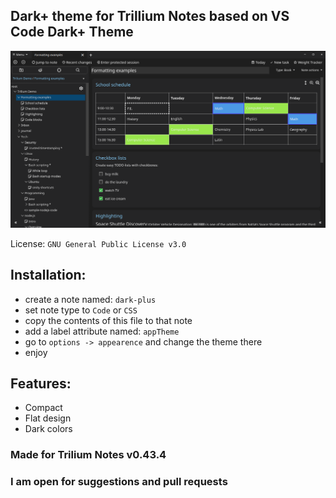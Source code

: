 
## Dark+ theme for Trillium Notes based on VS Code Dark+ Theme

![](Screenshot_2.png)

License: `GNU General Public License v3.0`

## Installation:
 - create a note named: `dark-plus`
 - set note type to `Code` or `CSS`
 - copy the contents of this file to that note
 - add a label attribute named: `appTheme`
 - go to `options -> appearence` and change the theme there
 - enjoy

## Features:
 - Compact
 - Flat design
 - Dark colors

### Made for Trilium Notes v0.43.4
### I am open for suggestions and pull requests
